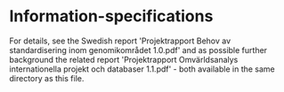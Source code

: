 # Information-specifications

For details, see the Swedish report 'Projektrapport Behov av standardisering inom genomikområdet 1.0.pdf' and as possible further background the related report 'Projektrapport Omvärldsanalys internationella projekt och databaser 1.1.pdf' - both available in the same directory as this file.
